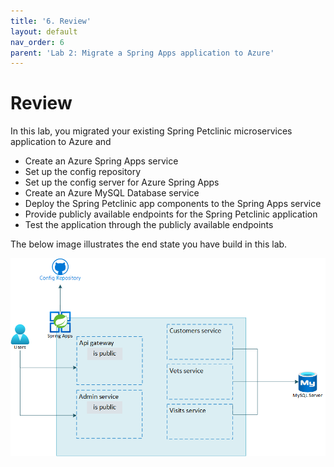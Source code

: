 ```yaml
---
title: '6. Review'
layout: default
nav_order: 6
parent: 'Lab 2: Migrate a Spring Apps application to Azure'
---
```


# Review

In this lab, you migrated your existing Spring Petclinic microservices application to Azure and
- Create an Azure Spring Apps service
- Set up the config repository
- Set up the config server for Azure Spring Apps
- Create an Azure MySQL Database service
- Deploy the Spring Petclinic app components to the Spring Apps service
- Provide publicly available endpoints for the Spring Petclinic application
- Test the application through the publicly available endpoints

The below image illustrates the end state you have build in this lab.

![lab 2 overview](../images/asa-openlab-2.png)
